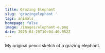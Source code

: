 ```yaml
---
title: Grazing Elephant
slug: 'grazingelephant '
tags: animals
homepage: false
image: /images/elephant-e.png
date: 2025-04-28T10:04:46.952Z
---
```

My original pencil sketch of a grazing elephant.
